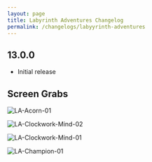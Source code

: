 ```yaml
---
layout: page
title: Labyrinth Adventures Changelog
permalink: /changelogs/labyyrinth-adventures
---
```


## 13.0.0
- Initial release

## Screen Grabs

![LA-Acorn-01](https://github.com/user-attachments/assets/c6b570bb-af83-45eb-9d7b-ce2035b12638)

![LA-Clockwork-Mind-02](https://github.com/user-attachments/assets/2bd4bf49-337f-421e-8887-53c49fbe8387)

![LA-Clockwork-Mind-01](https://github.com/user-attachments/assets/65a83f5f-476a-4d80-abda-aa7e35123940)

![LA-Champion-01](https://github.com/user-attachments/assets/d43fe03e-eb4f-45f6-aae2-a4e20e04f5d8)



